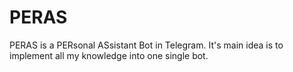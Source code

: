 # PERAS
PERAS is a PERsonal ASsistant Bot in Telegram. It's main idea is to implement all my knowledge into one single bot.
